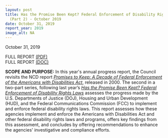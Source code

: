```yaml
---
layout: post
title: Has the Promise Been Kept? Federal Enforcement of Disability Rights Laws
  (Part 2) - October 2019
date: October 31, 2019
report_year: 2019
image_alt: NA
---
```

<p>October 31, 2019</p><p>FULL REPORT&nbsp;<a href="/sites/default/files/NCD_Progress%20Report_508.pdf">(PDF)</a><br />FULL REPORT&nbsp;<a href="/sites/default/files/NCD_Progress_Report.docx">(DOC)</a></p><p><strong>SCOPE AND PURPOSE:</strong>&nbsp;In this year&#39;s annual progress report, the Council revisits the NCD report&nbsp;<a href="https://ncd.gov/publications/2000/June272000"><em>Promises to Keep: A Decade of Federal Enforcement of the Americans with Disabilities Act</em></a>, released in 2000. The second in a two-part series, following last year&rsquo;s&nbsp;<em><a href="https://ncd.gov/progressreport-publications/2018/has-promise-been-kept">Has the Promise Been Kept? Federal Enforcement of Disability Rights Laws</a>&nbsp;</em>assesses the progress made by the U.S. Departments of Justice (DOJ), Housing and Urban Development (HUD), and the Federal Communications Commission (FCC) to implement and enforce federal disability rights laws. This report assesses how these agencies implement and enforce the Americans with Disabilities Act and other federal disability rights laws and programs, offers key findings from this assessment, and concludes by offering recommendations to enhance the agencies&#39; investigative and compliance efforts.</p>
